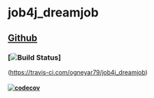 # job4j_dreamjob
## [Github](https://github.com/ogneyar79/job4j_dreamjob "job4j_dreamjob")
### [![Build Status](https://travis-ci.com/ogneyar79/job4j_dreamjob.svg?branch=master)]
(https://travis-ci.com/ogneyar79/job4j_dreamjob)
#### [![codecov](https://codecov.io/gh/ogneyar79/job4j_dreamjob/branch/master/graph/badge.svg?token=YAZEDX6IXV)](https://codecov.io/gh/ogneyar79/job4j_dreamjob)
